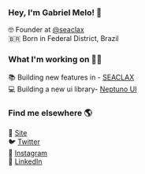 ### Hey, I'm Gabriel Melo! 👋

🤓 Founder at [@seaclax](https://github.com/seaclax/) <br>
🇧🇷 Born in Federal District, Brazil <br>


### What I'm working on 👨‍💻

📚 Building new features in - [SEACLAX](https://about.seaclax.com) <br>
💻 Building a new ui library- [Neptuno UI](https://neptuno.seaclax.com)
 
### Find me elsewhere 🌎

🚀 [Site](https://gabrielmelo.me) <br>
🐦 [Twitter](https://twitter.com/gabrielmelodev) <br>
📸 [Instagram](https://instagram.com/gabrielmelo.dev) <br>
💼 [LinkedIn](https://www.linkedin.com/in/gabrielmelodev) <br>
